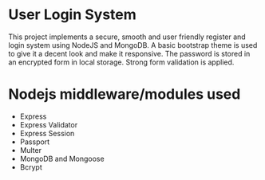 # User Login System

This project implements a secure, smooth and user friendly register and login system using NodeJS and MongoDB.
A basic bootstrap theme is used to give it a decent look and make it responsive. The password is stored in an encrypted form in local storage. Strong form validation is applied.


# Nodejs middleware/modules used

* Express
* Express Validator
* Express Session
* Passport
* Multer
* MongoDB and Mongoose
* Bcrypt
